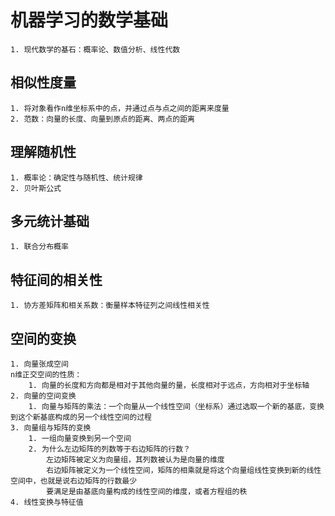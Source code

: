 机器学习的数学基础
===
	1. 现代数学的基石：概率论、数值分析、线性代数

相似性度量
---
	1. 将对象看作n维坐标系中的点，并通过点与点之间的距离来度量
	2. 范数：向量的长度、向量到原点的距离、两点的距离	

理解随机性
---
	1. 概率论：确定性与随机性、统计规律
	2. 贝叶斯公式

多元统计基础
---
	1. 联合分布概率

特征间的相关性
---
	1. 协方差矩阵和相关系数：衡量样本特征列之间线性相关性

空间的变换
---
	1. 向量张成空间
	n维正交空间的性质：
		1. 向量的长度和方向都是相对于其他向量的量，长度相对于远点，方向相对于坐标轴
	2. 向量的空间变换
		1. 向量与矩阵的乘法：一个向量从一个线性空间（坐标系）通过选取一个新的基底，变换到这个新基底构成的另一个线性空间的过程
	3. 向量组与矩阵的变换
		1. 一组向量变换到另一个空间
		2. 为什么左边矩阵的列数等于右边矩阵的行数？
			左边矩阵被定义为向量组，其列数被认为是向量的维度
			右边矩阵被定义为一个线性空间，矩阵的相乘就是将这个向量组线性变换到新的线性空间中，也就是说右边矩阵的行数最少
			要满足是由基底向量构成的线性空间的维度，或者方程组的秩
	4. 线性变换与特征值
	
	
		


